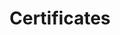 ---
title: "Certificates"
description: "This is meta description."
draft: false


# custom style
custom_class: "" 
custom_attributes: "" 
custom_css: ""
---